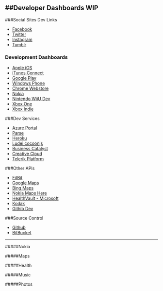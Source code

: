 ##Developer Dashboards **WIP**
----------------------------------------
###Social Sites Dev Links
 * [Facebook](https://developers.facebook.com/)
 * [Twitter](https://dev.twitter.com//)
 * [Instagram]()
 * [Tumblr]()

### Development Dashboards
 * [Apple iOS](https://developer.apple.com/membercenter/)
 * [iTunes Connect](https://itunesconnect.apple.com/)
 * [Google Play]()
 * [Windows Phone](http://dev.windows.com)
 * [ Chrome Webstore](https://chrome.google.com/webstore/developer/dashboard)
 * [Nokia]()
 * [Nintendo WiiU Dev](https://wiiu-developers.nintendo.com/site/)
 * [Xbox One]()
 * [Xbox Indie]()

###Dev Services
 * [Azure Portal]()
 * [Parse](https://www.parse.com/apps)
 * [Heroku](https://dashboard-next.heroku)
 * [Ludei cocoonjs]()
 * [Business Catalyst]()
 * [Creative Cloud]()
 * [Telerik Platform]()

###Other APIs
 * [FitBit]()
 * [Google Maps]()
 * [Bing Maps]()
 * [Nokia Maps Here]()
 * [HealthVault - Microsoft]()
 * [Kodak]()
 * [Githib Dev](http://developer.github.io)

###Source Control
 * [Github](http://Github.com)
 * [BitBucket](http://Bitbucket.com)

--------------
#####Nokia

#####Maps

#####Health

#####Music

#####Photos
